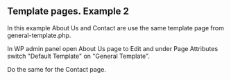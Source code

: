 ## Template pages. Example 2

In this example About Us and Contact are use the same template page from general-template.php.

In WP admin panel open About Us page to Edit and under Page Attributes switch "Default Template" on "General Template". 

Do the same for the Contact page.
